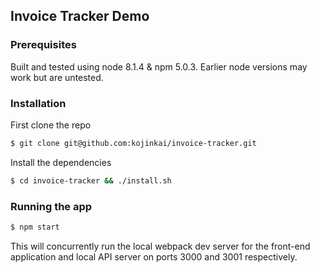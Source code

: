 ## Invoice Tracker Demo

### Prerequisites
Built and tested using node 8.1.4 & npm 5.0.3. Earlier node versions may work but are untested.

### Installation

First clone the repo

```bash
$ git clone git@github.com:kojinkai/invoice-tracker.git
```

Install the dependencies

```bash
$ cd invoice-tracker && ./install.sh
```

### Running the app

```bash
$ npm start
```

This will concurrently run the local webpack dev server for the front-end application and local API server on ports 3000 and 3001 respectively.